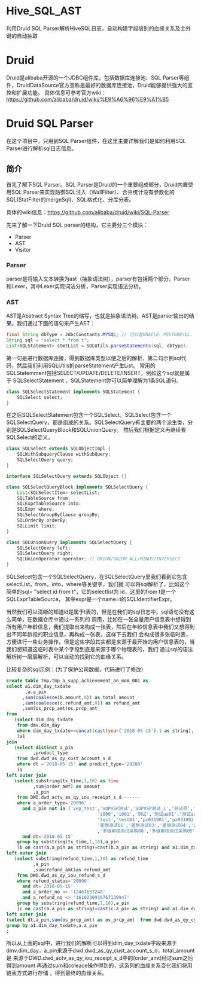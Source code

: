 # Hive_SQL_AST
利用Druid SQL Parser解析HiveSQL日志，自动构建字段级别的血缘关系及主外键的自动抽取 

# Druid
Druid是alibaba开源的一个JDBC组件库，包括数据库连接池、SQL Parser等组件，DruidDataSource官方宣称是最好的数据库连接池，Druid能够提供强大的监控和扩展功能。
具体信息可参考官方wiki：https://github.com/alibaba/druid/wiki/%E9%A6%96%E9%A1%B5
# Druid SQL Parser
在这个项目中，只用到SQL Parser组件，在这里主要详解我们是如何利用SQL Parser进行解析sql日志信息。
## 简介
首先了解下SQL Parser。SQL Parser是Druid的一个重要组成部分，Druid内置使用SQL Parser来实现防御SQL注入（WallFilter）、合并统计没有参数化的SQL(StatFilter的mergeSql)、SQL格式化、分库分表。

具体的wiki信息：https://github.com/alibaba/druid/wiki/SQL-Parser

先来了解一下Druid SQL parser的结构，它主要分三个模块：

   - Parser
   - AST
   - Visitor

### Parser
parser是将输入文本转换为ast（抽象语法树），parser有包括两个部分，Parser和Lexer，其中Lexer实现词法分析，Parser实现语法分析。
### AST
AST是Abstract Syntax Tree的缩写，也就是抽象语法树。AST是parser输出的结果。我们通过下面的语句来产生AST：
```java
final String dbType = JdbcConstants.MYSQL; // 可以是ORACLE、POSTGRESQL、SQLSERVER、ODPS等
String sql = "select * from t";
List<SQLStatement> stmtList = SQLUtils.parseStatements(sql, dbType);
```
第一句是进行数据库连接，得到数据库类型以便之后的解析，第二句示例sql代码，然后我们利用SQLUtils的parseStatement产生List<SQLStatement>。
常用的SQLStatemment包括SELECT/UPDATE/DELETE/INSERT，例如这个sql就是属于 SQLSelectStatement ，SQLStatement你可以简单理解为1条SQL语句。
```java
class SQLSelectStatement implements SQLStatement {
    SQLSelect select;
}
```
在之后SQLSelectStatement包含一个SQLSelect，SQLSelect包含一个SQLSelectQuery，都是组成的关系。SQLSelectQuery有主要的两个派生类，分别是SQLSelectQueryBlock和SQLUnionQuery。
然后我们根据定义再继续看SQLSelect的定义，
```java
class SQLSelect extends SQLObjectImpl { 
    SQLWithSubqueryClause withSubQuery;
    SQLSelectQuery query;
}

interface SQLSelectQuery extends SQLObject {}

class SQLSelectQueryBlock implements SQLSelectQuery {
    List<SQLSelectItem> selectList;
    SQLTableSource from;
    SQLExprTableSource into;
    SQLExpr where;
    SQLSelectGroupByClause groupBy;
    SQLOrderBy orderBy;
    SQLLimit limit;
}

class SQLUnionQuery implements SQLSelectQuery {
    SQLSelectQuery left;
    SQLSelectQuery right;
    SQLUnionOperator operator; // UNION/UNION_ALL/MINUS/INTERSECT
}
```
SQLSelcet包含一个SQLSelectQuery，在SQLSelectQuery里我们看到它包含selectList，from，into，where等关键字，我们就
可以将sql解析了，比如这个简单的sql= "select id from t"，它的selectlist为 id，这里的from t是一个SQLExprTableSource，
其中expr是一个name=t的SQLIdentifierExpr。

当然我们可以清晰的知道id是属于t表的，但是在我们的sql日志中，sql语句没有这么简单，在数据仓库中通过一系列的
调用，比如在一张全量用户信息表中想得到所有用户年龄信息，我们提取出来构成一张表，然后在年龄信息表中我们又想得到出不同年龄段的职业信息，再构成一张表，这样下去我们
会构成很多张临时表，方便进行一些业务操作。但是这些字段其实都是来源于最开始的用户信息表的，当我们想知道这临时表中某个字段到底是来源于哪个物理表的，我们
通过sql的语法解析树一层层解析，可以自动的找到它的血缘关系。

比较复杂的sql示例：(为了保护公司数据，代码进行了修改）
```sql
create table tmp.tmp_a_supp_achievement_an_mom_001 as
select a1.dim_day_txdate
       ,a.a_pin
      ,sum(coalesce(b.amount,0)) as total_amount
      ,sum(coalesce(c.refund_amt,0)) as refund_amt
      ,sum(os_prcp_amt)os_prcp_amt
from
   (select dim_day_txdate
    from dmv.dim_day
    where dim_day_txdate>=concat(cast(year('2018-05-15')-1 as string),'-',substring('2018-05-15',6,2),'-01') and dim_day_txdate<='2018-05-15'
    )a1
join
   (select distinct a_pin
          ,product_type
    from dwd.dwd_as_qy_cust_account_s_d
    where dt ='2018-05-15' and product_type='20288'
    )a
left outer join
   (select substring(tx_time,1,10) as time 
          ,sum(order_amt) as amount 
          ,a_pin
    from DWD.dwd_actv_as_qy_iou_receipt_s_d-------
    where a_order_type='20096' -
      and a_pin not in ('vep_test','VOPVSP测试','VOPVSP测试_1','测试号','2016联通测试号','pxpx01','pxpx02',
                                  'i000','i001','测试','测试aa01','测试aa02','px01','px02',
                                  'test','test01','px031901','px031902','多级审核测试admin','邮政测试2015','中石油积分兑换-测试','买卖宝测试王','mengmengda111','ZHAOGANGWANG1809','ZHAOGANGWANGC1000508',
                                  '差旅测试01','差旅测试03','差旅测试04','差旅测试02','差旅测试06','差旅测试05','jc_test1','大连航天测试','大客户金采测试','移动测试账号1','中国联通测试','云积分商城测试'
                                  ,'多级审核测试采购08','多级审核测试采购05','国电物流有限公司测试')
      and dt='2018-05-15'
    group by substring(tx_time,1,10),a_pin
    )b on cast(a.a_pin as string)=cast(b.a_pin as string) and a1.dim_day_txdate=b.time
left outer join
   (select substring(refund_time,1,10) as refund_time
          ,a_pin
          ,sum(refund_amt)as refund_amt
    from DWD.dwd_as_qy_iou_refund_s_d
    where refund_status='20090'
      and dt='2018-05-15'
      and a_order_no <> '12467657248' 
      and a_refund_no <> '1610230919767139947'  
    group by substring(refund_time,1,10),a_pin
    )c on cast(a.a_pin as string)=cast(c.a_pin as string) and a1.dim_day_txdate=c.refund_time
left outer join
(select dt,a_pin,sum(os_prcp_amt) as os_prcp_amt  from dwd.dwd_as_qy_cycle_detail_s_d where dt>=concat(substr('2018-05-15',1,7),'-01') and dt<='2018-05-15' group by dt,a_pin)e on cast(a.jd_pin as string)=cast(e.a_pin as string) and a1.dim_day_txdate=e.dt
group by a1.dim_day_txdate,a.a_pin
; 
```

所以从上面的sql中，进行我们的解析可以得到dim_day_txdate字段来源于dmv.dim_day，a_pin来源于dwd.dwd_as_qy_cust_account_s_d，total_amount是
来源于DWD.dwd_actv_as_qy_iou_receipt_s_d中的(order_amt)经过sum之后得到amount 再通过sum和coleace操作得到的，这系列的血缘关系变化我们将用链表方式进行存储
，得到最终的血缘关系。
